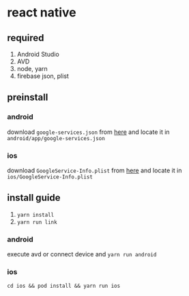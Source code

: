 # react native

## required

1. Android Studio
2. AVD
3. node, yarn
4. firebase json, plist

## preinstall

### android

download `google-services.json` from [here](https://console.firebase.google.com/project/a-simple-tag/settings/general/android:com.ast.mvp)
and locate it in `android/app/google-services.json`

### ios

download `GoogleService-Info.plist` from [here](https://console.firebase.google.com/project/a-simple-tag/settings/general/ios:com.ast.mvp)
and locate it in `ios/GoogleService-Info.plist`

## install guide

1. `yarn install`
2. `yarn run link`

### android

execute avd or connect device and `yarn run android`

### ios

`cd ios && pod install && yarn run ios`
